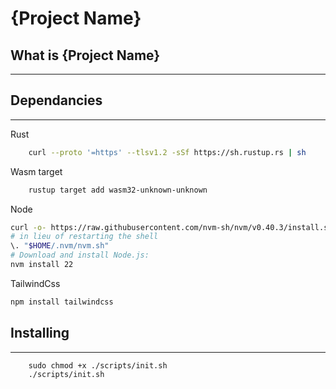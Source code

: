 # {Project Name}

## What is {Project Name}
---


## Dependancies
---

Rust
```sh
    curl --proto '=https' --tlsv1.2 -sSf https://sh.rustup.rs | sh
```

Wasm target
```sh
    rustup target add wasm32-unknown-unknown
```

Node
```sh
curl -o- https://raw.githubusercontent.com/nvm-sh/nvm/v0.40.3/install.sh | bash
# in lieu of restarting the shell
\. "$HOME/.nvm/nvm.sh"
# Download and install Node.js:
nvm install 22
```
TailwindCss
```sh
npm install tailwindcss
```

## Installing
---

```SH
    sudo chmod +x ./scripts/init.sh
    ./scripts/init.sh
```
